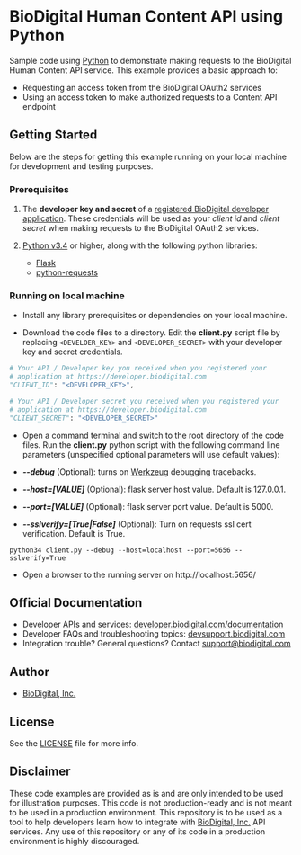 ﻿BioDigital Human Content API using Python 
========



Sample code using [Python](https://www.python.org/) to demonstrate making requests to the BioDigital Human Content API service.  This example provides a basic approach to:

* Requesting an access token from the BioDigital OAuth2 services
* Using an access token to make authorized requests to a Content API endpoint



## Getting Started

Below are the steps for getting this example running on your local machine for development and testing purposes.

### Prerequisites

1.  The **developer key and secret** of a [registered BioDigital developer application](https://devsupport.biodigital.com/hc/en-us/articles/234450188-How-to-register-my-App).  These credentials will be used as your *client id* and *client secret* when making requests to the BioDigital OAuth2 services.

2. [Python v3.4](https://www.python.org/) or higher, along with the following python libraries:  

   * [Flask](http://flask.pocoo.org/)
   * [python-requests](http://docs.python-requests.org/)

### Running on local machine

* Install any library prerequisites or dependencies on your local machine.

*  Download the code files to a directory.  Edit the **client.py** script file by replacing `<DEVELOER_KEY>` and `<DEVELOPER_SECRET>` with your developer key and secret credentials. 


```python
# Your API / Developer key you received when you registered your
# application at https://developer.biodigital.com
"CLIENT_ID": "<DEVELOPER_KEY>",

# Your API / Developer secret you received when you registered your
# application at https://developer.biodigital.com
"CLIENT_SECRET": "<DEVELOPER_SECRET>"
```

*  Open a command terminal and switch to the root directory of the code files.  Run the **client.py** python script with the following command line parameters (unspecified optional parameters will use default values):

 *  **_--debug_**  (Optional):  turns on [Werkzeug](http://werkzeug.pocoo.org/docs/0.11/debug/) debugging tracebacks. 
 *  **_--host=[VALUE]_**  (Optional):  flask server host value.  Default is 127.0.0.1.
 *  **_--port=[VALUE]_**   (Optional):  flask server port value.  Default is 5000.
 *  **_--sslverify=[True|False]_**  (Optional):  Turn on requests ssl cert verification.  Default is True.


```
python34 client.py --debug --host=localhost --port=5656 --sslverify=True
```

* Open a browser to the running server on http://localhost:5656/    
  
  

## Official Documentation

* Developer APIs and services:   [developer.biodigital.com/documentation](https://developer.biodigital.com/documentation)
* Developer FAQs and troubleshooting topics:  [devsupport.biodigital.com](https://devsupport.biodigital.com)
* Integration trouble?  General questions?  Contact support@biodigital.com


## Author

* [BioDigital, Inc.](https://www.biodigital.com/)


## License

See the [LICENSE](https://github.com/biodigital-inc/bdhuman-contentapi/blob/master/LICENSE) file for more info.


## Disclaimer

These code examples are provided as is and are only intended to be used for illustration purposes. This code is not production-ready and is not meant to be used in a production environment. This repository is to be used as a tool to help developers learn how to integrate with [BioDigital, Inc.](https://www.biodigital.com/) API services. Any use of this repository or any of its code in a production environment is highly discouraged.
